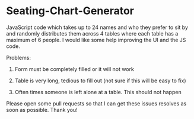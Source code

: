 # Seating-Chart-Generator
JavaScript code which takes up to 24 names and who they prefer to sit by and randomly distributes them across 4 tables where each table has a maximum of 6 people. I would like some help improving the UI and the JS code.

Problems:

1. Form must be completely filled or it will not work

2. Table is very long, tedious to fill out (not sure if this will be easy to fix)

3. Often times someone is left alone at a table. This should not happen

Please open some pull requests so that I can get these issues resolves as soon as possible. Thank you!
